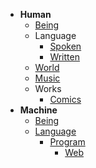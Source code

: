 - **Human** 
  - [Being](https://github.com/MechatronicBeing/HumanBeing)
  - Language
    - [Spoken](https://github.com//MechatronicBeing/HumanLanguageSpoken)
    - [Written](https://github.com//MechatronicBeing/HumanLanguageWritten)
  - [World](https://github.com//MechatronicBeing/HumanWorld)
  - [Music](https://github.com//MechatronicBeing/HumanMusic)
  - Works
    - [Comics](https://github.com//MechatronicBeing/HumanWorksComics)
- **Machine**
  - [Being](https://github.com//MechatronicBeing/MachineBeing)
  - [Language](https://github.com//MechatronicBeing/MachineLanguage)
    - [Program](https://github.com//MechatronicBeing/MachineProgram)
      - [Web](https://github.com//MechatronicBeing/MachineProgramWeb)

